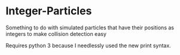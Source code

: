 # Integer-Particles

Something to do with simulated particles that have their positions as integers to make collision detection easy

Requires python 3 because I needlessly used the new print syntax.
